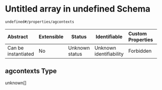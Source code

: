 # Untitled array in undefined Schema

```txt
undefined#/properties/agcontexts
```




| Abstract            | Extensible | Status         | Identifiable            | Custom Properties | Additional Properties | Access Restrictions | Defined In                                                        |
| :------------------ | ---------- | -------------- | ----------------------- | :---------------- | --------------------- | ------------------- | ----------------------------------------------------------------- |
| Can be instantiated | No         | Unknown status | Unknown identifiability | Forbidden         | Allowed               | none                | [main.schema.json\*](out/main.schema.json "open original schema") |

## agcontexts Type

unknown\[]
